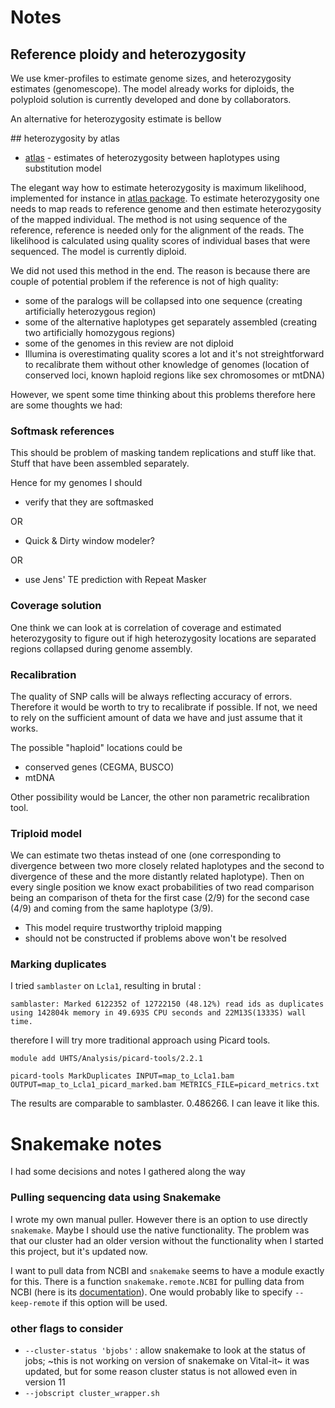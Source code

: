 # Notes

## Reference ploidy and heterozygosity

We use kmer-profiles to estimate genome sizes, and heterozygosity estimates (genomescope). The model already works for diploids, the polyploid solution is currently developed and done by collaborators.

An alternative for heterozygosity estimate is bellow

## heterozygosity by atlas

- [atlas](https://bitbucket.org/phaentu/atlas/wiki/Home) - estimates of heterozygosity between haplotypes using substitution model

The elegant way how to estimate heterozygosity is maximum likelihood, implemented for instance in [atlas package](https://bitbucket.org/phaentu/atlas).
To estimate heterozygosity one needs to map reads to reference genome and then estimate heterozygosity of the mapped individual.
The method is not using sequence of the reference, reference is needed only for the alignment of the reads.
The likelihood is calculated using quality scores of individual bases that were sequenced. The model is currently diploid.

We did not used this method in the end.
The reason is because there are couple of potential problem if the reference is not of high quality:

 - some of the paralogs will be collapsed into one sequence (creating artificially heterozygous region)
 - some of the alternative haplotypes get separately assembled (creating two artificially homozygous regions)
 - some of the genomes in this review are not diploid
 - Illumina is overestimating quality scores a lot and it's not streightforward to recalibrate them without other knowledge of genomes (location of conserved loci, known haploid regions like sex chromosomes or mtDNA)

 However, we spent some time thinking about this problems therefore here are some thoughts we had:

### Softmask references

This should be problem of masking tandem replications and stuff like that. Stuff that have been assembled separately.

Hence for my genomes I should

- verify that they are softmasked

OR

- Quick & Dirty window modeler?

OR

- use Jens' TE prediction with Repeat Masker

### Coverage solution

One think we can look at is correlation of coverage and estimated heterozygosity to figure out if high heterozygosity locations are separated regions collapsed during genome assembly.

### Recalibration

The quality of SNP calls will be always reflecting accuracy of errors. Therefore it would be worth to try to recalibrate if possible. If not, we need to rely on the sufficient amount of data we have and just assume that it works.

The possible "haploid" locations could be

- conserved genes (CEGMA, BUSCO)
- mtDNA

Other possibility would be Lancer, the other non parametric recalibration tool.

### Triploid model

We can estimate two thetas instead of one (one corresponding to divergence between two more closely related haplotypes and the second to divergence of these and the more distantly related haplotype). Then on every single position we know exact probabilities of two read comparison being an comparison of theta for the first case (2/9) for the second case (4/9) and coming from the same haplotype (3/9).

- This model require trustworthy triploid mapping
- should not be constructed if problems above won't be resolved

### Marking duplicates

I tried `samblaster` on `Lcla1`, resulting in brutal :

```
samblaster: Marked 6122352 of 12722150 (48.12%) read ids as duplicates using 142804k memory in 49.693S CPU seconds and 22M13S(1333S) wall time.
```

therefore I will try more traditional approach using Picard tools.

```
module add UHTS/Analysis/picard-tools/2.2.1

picard-tools MarkDuplicates INPUT=map_to_Lcla1.bam OUTPUT=map_to_Lcla1_picard_marked.bam METRICS_FILE=picard_metrics.txt
```

The results are comparable to samblaster.  0.486266. I can leave it like this.

# Snakemake notes

I had some decisions and notes I gathered along the way

### Pulling sequencing data using Snakemake

I wrote my own manual puller. However there is an option to use directly `snakemake`. Maybe I should use the native functionality. The problem was that our cluster had an older version without the functionality when I started this project, but it's updated now.

I want to pull data from NCBI and `snakemake` seems to have a module exactly for this. There is a function `snakemake.remote.NCBI` for pulling data from NCBI (here is its [documentation](http://snakemake.readthedocs.io/en/stable/snakefiles/remote_files.html#genbank-ncbi-entrez)). One would probably like to specify `--keep-remote` if this option will be used.

### other flags to consider

- `--cluster-status 'bjobs'` : allow snakemake to look at the status of jobs; ~this is not working on version of snakemake on Vital-it~ it was updated, but for some reason cluster status is not allowed even in version 11
- `--jobscript cluster_wrapper.sh`